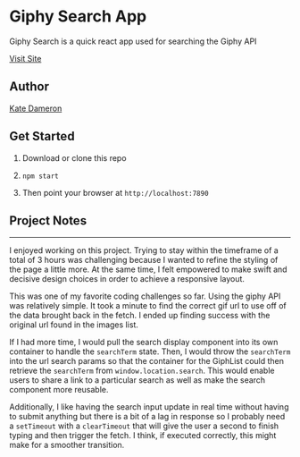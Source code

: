 # Giphy Search App

Giphy Search is a quick react app used for searching the Giphy API

[Visit Site](https://search-giphy.netlify.com/)

## Author

[Kate Dameron](https://github.com/katedam)

## Get Started

1. Download or clone this repo

2. `npm start`

3. Then point your browser at `http://localhost:7890`

## Project Notes

---

I enjoyed working on this project. Trying to stay within the timeframe of a total of 3 hours was challenging because I wanted to refine the styling of the page a little more. At the same time, I felt empowered to make swift and decisive design choices in order to achieve a responsive layout.

This was one of my favorite coding challenges so far. Using the giphy API was relatively simple. It took a minute to find the correct gif url to use off of the data brought back in the fetch. I ended up finding success with the original url found in the images list.

If I had more time, I would pull the search display component into its own container to handle the `searchTerm` state. Then, I would throw the `searchTerm` into the url search params so that the container for the GiphList could then retrieve the `searchTerm` from `window.location.search`. This would enable users to share a link to a particular search as well as make the search component more reusable.

Additionally, I like having the search input update in real time without having to submit anything but there is a bit of a lag in response so I probably need a `setTimeout` with a `clearTimeout` that will give the user a second to finish typing and then trigger the fetch. I think, if executed correctly, this might make for a smoother transition.
